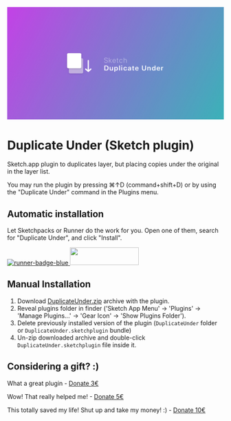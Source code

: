 <img src="https://github.com/oodesign/duplicate-under/blob/master/Images/Hero.jpg" alt="Duplicate Under logo"/>

# Duplicate Under (Sketch plugin)

Sketch.app plugin to duplicates layer, but placing copies under the original in the layer list. 

You may run the plugin by pressing ⌘↑D (command+shift+D) or by using the "Duplicate Under" command in the Plugins menu.

## Automatic installation

Let Sketchpacks or Runner do the work for you. Open one of them, search for "Duplicate Under", and click "Install".

<a href="http://bit.ly/SketchRunnerWebsite">
	<img width="160" height="41" src="http://bit.ly/RunnerBadgeBlue" alt="runner-badge-blue">
</a>

<!-- <a href="https://sketchpacks.com/oodesign/merge-duplicate-symbols/install">
	<img width="160" height="41" src="http://sketchpacks-com.s3.amazonaws.com/assets/badges/sketchpacks-badge-install.png" >
</a> -->

<a href="https://www.paypal.me/oodesign">
	<img width="160" height="41" src="https://github.com/oodesign/icon-tools/blob/master/Images/paypal-badge.png">
</a>

## Manual Installation

1. Download [DuplicateUnder.zip](https://github.com/oodesign/duplicate-under/archive/master.zip) archive with the plugin.
2. Reveal plugins folder in finder ('Sketch App Menu' -> 'Plugins' -> 'Manage Plugins...' -> 'Gear Icon' -> 'Show Plugins Folder').
3. Delete previously installed version of the plugin (`DuplicateUnder` folder or `DuplicateUnder.sketchplugin` bundle)
4. Un-zip downloaded archive and double-click `DuplicateUnder.sketchplugin` file inside it.


## Considering a gift? :)
What a great plugin - <a href="https://www.paypal.me/oodesign/3" target="_blank">Donate 3€</a>

Wow! That really helped me! - <a href="https://www.paypal.me/oodesign/5" target="_blank">Donate 5€</a>

This totally saved my life! Shut up and take my money! :) - <a href="https://www.paypal.me/oodesign/10" target="_blank">Donate 10€</a>